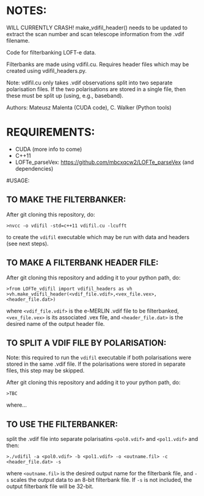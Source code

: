 # NOTES:

WILL CURRENTLY CRASH! make_vdifil_header() needs to be updated to extract the scan number and scan telescope information from the .vdif filename.

Code for filterbanking LOFT-e data.

Filterbanks are made using vdifil.cu.
Requires header files which may be created using vdifil_headers.py. 

Note: vdifil.cu only takes .vdif observations split into two separate polarisation files. If the two polarisations are stored in a single file, then these must be split up (using, e.g., baseband). 

Authors: Mateusz Malenta (CUDA code), C. Walker (Python tools)

# REQUIREMENTS:
- CUDA (more info to come)
- C++11
- LOFTe_parseVex: https://github.com/mbcxqcw2/LOFTe_parseVex (and dependencies)

#USAGE:
## TO MAKE THE FILTERBANKER:
After git cloning this repository, do:
```
>nvcc -o vdifil -std=c++11 vdifil.cu -lcufft
```
to create the `vdifil` executable which may be run with data and headers (see next steps).

## TO MAKE A FILTERBANK HEADER FILE:
After git cloning this repository and adding it to your python path, do:
```
>from LOFTe_vdifil import vdifil_headers as vh
>vh.make_vdifil_header(<vdif_file.vdif>,<vex_file.vex>,<header_file.dat>)
```
where `<vdif_file.vdif>` is the e-MERLIN .vdif file to be filterbanked, `<vex_file.vex>` is its associated .vex file, and `<header_file.dat>` is the desired name of the output header file. 

## TO SPLIT A VDIF FILE BY POLARISATION:
Note: this required to run the `vdifil` executable if both polarisations were stored in the same .vdif file. If the polarisations were stored in separate files, this step may be skipped.

After git cloning this repository and adding it to your python path, do:
```
>TBC
```
where...

## TO USE THE FILTERBANKER:
split the .vdif file into separate polarisatins `<pol0.vdif>` and `<pol1.vdif>` and then:
```
>./vdifil -a <pol0.vdif> -b <pol1.vdif> -o <outname.fil> -c <header_file.dat> -s
```
where `<outname.fil>` is the desired output name for the filterbank file, and `-s` scales the output data to an 8-bit filterbank file. If `-s` is not included, the output filterbank file will be 32-bit.
